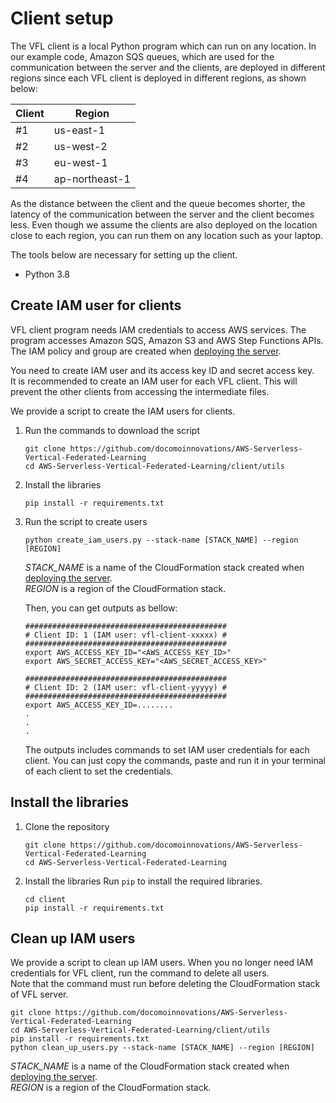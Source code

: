 # Client setup
The VFL client is a local Python program which can run on any location. In our example code, Amazon SQS queues, which are used for the communication between the server and the clients, are deployed in different regions since each VFL client is deployed in different regions, as shown below:

|Client|Region|
| --- | --- |
|#1|us-east-1|
|#2|us-west-2|
|#3|eu-west-1|
|#4|ap-northeast-1|

As the distance between the client and the queue becomes shorter, the latency of the communication between the server and the client becomes less. Even though we assume the clients are also deployed on the location close to each region, you can run them on any location such as your laptop.

The tools below are necessary for setting up the client.

- Python 3.8

## Create IAM user for clients
VFL client program needs IAM credentials to access AWS services. The program accesses Amazon SQS, Amazon S3 and AWS Step Functions APIs. The IAM policy and group are created when [deploying the server](../server/README.md#deploying-the-server).

You need to create IAM user and its access key ID and secret access key.\
It is recommended to create an IAM user for each VFL client. This will prevent the other clients from accessing the intermediate files.

We provide a script to create the IAM users for clients.

1. Run the commands to download the script
    ```shell
    git clone https://github.com/docomoinnovations/AWS-Serverless-Vertical-Federated-Learning
    cd AWS-Serverless-Vertical-Federated-Learning/client/utils
    ```
1. Install the libraries
    ```shell
    pip install -r requirements.txt
    ```
1. Run the script to create users
    ```shell
    python create_iam_users.py --stack-name [STACK_NAME] --region [REGION]
    ```
    *STACK_NAME* is a name of the CloudFormation stack created when [deploying the server](../server/README.md#deploying-the-server).\
    *REGION* is a region of the CloudFormation stack.

    Then, you can get outputs as bellow:
    ```shell
    #############################################
    # Client ID: 1 (IAM user: vfl-client-xxxxx) #
    #############################################
    export AWS_ACCESS_KEY_ID="<AWS_ACCESS_KEY_ID>"
    export AWS_SECRET_ACCESS_KEY="<AWS_SECRET_ACCESS_KEY>"

    #############################################
    # Client ID: 2 (IAM user: vfl-client-yyyyy) #
    #############################################
    export AWS_ACCESS_KEY_ID=........
    .
    .
    .
    ```
    The outputs includes commands to set IAM user credentials for each client. You can just copy the commands, paste and run it in your terminal of each client to set the credentials.

## Install the libraries
1. Clone the repository
    ```shell
    git clone https://github.com/docomoinnovations/AWS-Serverless-Vertical-Federated-Learning
    cd AWS-Serverless-Vertical-Federated-Learning
    ```
1. Install the libraries
    Run `pip` to install the required libraries.
    ```shell
    cd client
    pip install -r requirements.txt
    ```

## Clean up IAM users
We provide a script to clean up IAM users. When you no longer need IAM credentials for VFL client, run the command to delete all users.\
Note that the command must run before deleting the CloudFormation stack of VFL server.
```shell
git clone https://github.com/docomoinnovations/AWS-Serverless-Vertical-Federated-Learning
cd AWS-Serverless-Vertical-Federated-Learning/client/utils
pip install -r requirements.txt
python clean_up_users.py --stack-name [STACK_NAME] --region [REGION]
```
*STACK_NAME* is a name of the CloudFormation stack created when [deploying the server](../server/README.md#deploying-the-server).\
*REGION* is a region of the CloudFormation stack.